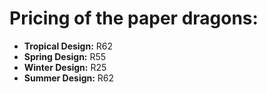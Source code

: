 # Pricing of the paper dragons:

- **Tropical Design:** R62
- **Spring Design:** R55
- **Winter Design:** R25
- **Summer Design:** R62